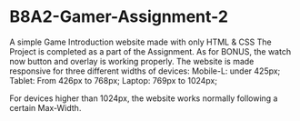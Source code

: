 # B8A2-Gamer-Assignment-2
A simple Game Introduction website made with only HTML &amp; CSS
The Project is completed as a part of the Assignment. As for BONUS, the watch now button and overlay is working properly. The website is made responsive for three different widths of devices:
Mobile-L: under 425px;
Tablet: From 426px to 768px;
Laptop: 769px to 1024px;

For devices higher than 1024px, the website works normally following a certain Max-Width.
